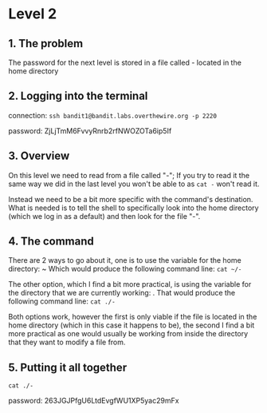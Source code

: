 # Level 2

## 1. The problem

The password for the next level is stored in a file called - located in the home directory

## 2. Logging into the terminal

connection: `ssh bandit1@bandit.labs.overthewire.org -p 2220`

password: ZjLjTmM6FvvyRnrb2rfNWOZOTa6ip5If

## 3. Overview

On this level we need to read from a file called "-"; If you try to read it the same way we did in the last level you won't be able to as `cat -` won't read it.

Instead we need to be a bit more specific with the command's destination. What is needed is to tell the shell to specifically look into the home directory (which we log in as a default) and then look for the file "-".

## 4. The command

There are 2 ways to go about it, one is to use the variable for the home directory: ~
Which would produce the following command line: `cat ~/-`

The other option, which I find a bit more practical, is using the variable for the directory that we are currently working: .
That would produce the following command line: `cat ./-`

Both options work, however the first is only viable if the file is located in the home directory (which in this case it happens to be), the second I find a bit more practical as one would usually be working from inside the directory that they want to modify a file from.

## 5. Putting it all together

`cat ./-`

password: 263JGJPfgU6LtdEvgfWU1XP5yac29mFx
